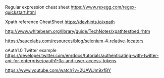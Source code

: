 Regular expression cheat sheet
https://www.rexegg.com/regex-quickstart.html


Xpath reference
CheatSheet
https://devhints.io/xpath

http://www.whitebeam.org/library/guide/TechNotes/xpathtestbed.rhtm

https://saucelabs.com/resources/blog/selenium-4-relative-locators

oAuth1.0 Twitter example
https://developer.twitter.com/en/docs/tutorials/authenticating-with-twitter-api-for-enterprise/oauth1-0a-and-user-access-tokens

https://www.youtube.com/watch?v=2UAWJm9xfBY

